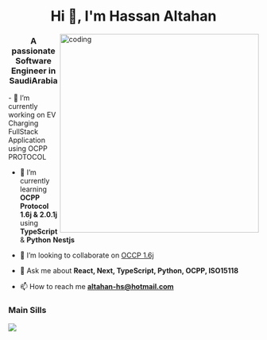 <h1 align="center">Hi 👋, I'm Hassan Altahan</h1>
<img align="right" alt="coding" width="400" src="https://i.pinimg.com/originals/e6/da/c1/e6dac1038095d76596e8b1bd9653f569.gif">
<h3 align="center">A passionate Software Engineer in SaudiArabia</h3>
- 🔭 I’m currently working on EV Charging FullStack Application using OCPP PROTOCOL

- 🎋 I’m currently learning **OCPP Protocol 1.6j & 2.0.1j** using **TypeScript** & **Python** **Nestjs**


- 👯 I’m looking to collaborate on [OCCP 1.6j]((https://github.com/hpxix/OCPP-websocket))

- 💬 Ask me about **React, Next, TypeScript, Python, OCPP, ISO15118**

- 📫 How to reach me **altahan-hs@hotmail.com**


<h3 align="left">Main Sills</h3>

  <div align="left">
    <img src="https://skillicons.dev/icons?i=py,next,ts,nest,express,docker" />
  </div>

  
